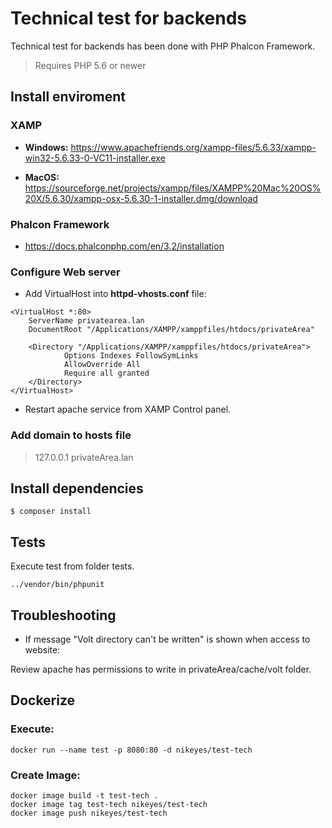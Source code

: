 # Technical test for backends

Technical test for backends has been done with PHP Phalcon Framework.

> Requires PHP 5.6 or newer

## Install enviroment

### XAMP

- **Windows:** https://www.apachefriends.org/xampp-files/5.6.33/xampp-win32-5.6.33-0-VC11-installer.exe

- **MacOS:** https://sourceforge.net/projects/xampp/files/XAMPP%20Mac%20OS%20X/5.6.30/xampp-osx-5.6.30-1-installer.dmg/download

### Phalcon Framework

- https://docs.phalconphp.com/en/3.2/installation

### Configure Web server

- Add VirtualHost into **httpd-vhosts.conf** file:

```ApacheConf
<VirtualHost *:80>
	ServerName privatearea.lan
	DocumentRoot "/Applications/XAMPP/xamppfiles/htdocs/privateArea"

	<Directory "/Applications/XAMPP/xamppfiles/htdocs/privateArea">
			Options Indexes FollowSymLinks
			AllowOverride All
			Require all granted
	</Directory>
</VirtualHost>
```

- Restart apache service from XAMP Control panel.

### Add domain to hosts file

> 127.0.0.1 privateArea.lan

## Install dependencies

`$ composer install`

## Tests

Execute test from folder tests.

`../vendor/bin/phpunit`

## Troubleshooting

- If message "Volt directory can't be written" is shown when access to website:

Review apache has permissions to write in privateArea/cache/volt folder.

## Dockerize  
### Execute:  
	docker run --name test -p 8080:80 -d nikeyes/test-tech 
	
### Create Image:  
	docker image build -t test-tech .  
	docker image tag test-tech nikeyes/test-tech  
	docker image push nikeyes/test-tech  
	
